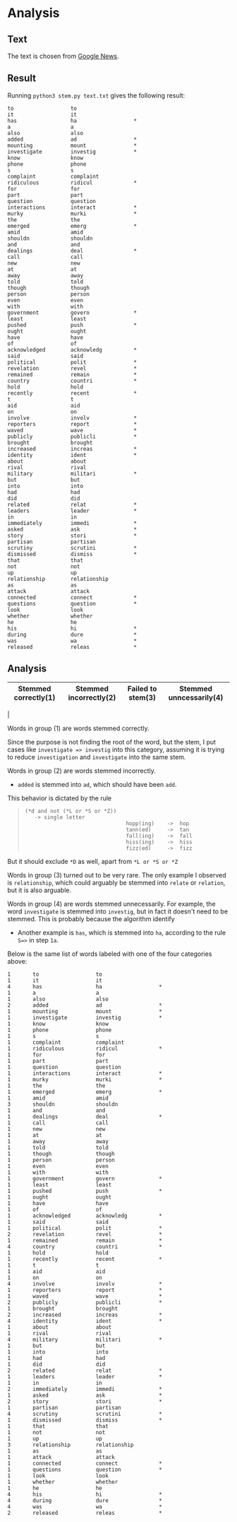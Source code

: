 # Analysis

## Text

The text is chosen from [Google News](https://www.nytimes.com/2019/09/20/us/politics/trump-whistle-blower-ukraine.html).

## Result

Running `python3 stem.py text.txt` gives the following result:

```
to                  to
it                  it
has                 ha                  *
a                   a
also                also
added               ad                  *
mounting            mount               *
investigate         investig            *
know                know
phone               phone
s                   s
complaint           complaint
ridiculous          ridicul             *
for                 for
part                part
question            question
interactions        interact            *
murky               murki               *
the                 the
emerged             emerg               *
amid                amid
shouldn             shouldn
and                 and
dealings            deal                *
call                call
new                 new
at                  at
away                away
told                told
though              though
person              person
even                even
with                with
government          govern              *
least               least
pushed              push                *
ought               ought
have                have
of                  of
acknowledged        acknowledg          *
said                said
political           polit               *
revelation          revel               *
remained            remain              *
country             countri             *
hold                hold
recently            recent              *
t                   t
aid                 aid
on                  on
involve             involv              *
reporters           report              *
waved               wave                *
publicly            publicli            *
brought             brought
increased           increas             *
identity            ident               *
about               about
rival               rival
military            militari            *
but                 but
into                into
had                 had
did                 did
related             relat               *
leaders             leader              *
in                  in
immediately         immedi              *
asked               ask                 *
story               stori               *
partisan            partisan
scrutiny            scrutini            *
dismissed           dismiss             *
that                that
not                 not
up                  up
relationship        relationship
as                  as
attack              attack
connected           connect             *
questions           question            *
look                look
whether             whether
he                  he
his                 hi                  *
during              dure                *
was                 wa                  *
released            releas              *
```

## Analysis

| Stemmed correctly(1) | Stemmed incorrectly(2) | Failed to stem(3) | Stemmed unncessarily(4) |
| :------------------: | :--------------------: | :---------------: | :---------------------: |


|

Words in group (1) are words stemmed correctly.

Since the purpose is not finding the root of the word, but the stem, I put cases like `investigate => investig` into this category, assuming it is trying to reduce `investigation` and `investigate` into the same stem.

Words in group (2) are words stemmed incorrectly.

-   `added` is stemmed into `ad`, which should have been `add`.

This behavior is dictated by the rule

>     (*d and not (*L or *S or *Z))
>        -> single letter
>                                     hopp(ing)    ->  hop
>                                     tann(ed)     ->  tan
>                                     fall(ing)    ->  fall
>                                     hiss(ing)    ->  hiss
>                                     fizz(ed)     ->  fizz

But it should exclude `*D` as well, apart from `*L or *S or *Z`

Words in group (3) turned out to be very rare. The only example I observed is `relationship`, which could arguably be stemmed into `relate` or `relation`, but it is also arguable.

Words in group (4) are words stemmed unnecessarily.
For example, the word `investigate` is stemmed into `investig`, but in fact it doesn't need to be stemmed. This is probably because the algorithm identify

-   Another example is `has`, which is stemmed into `ha`, according to the rule `S=>` in step `1a`.

Below is the same list of words labeled with one of the four categories above:

```
1		to                  to
1		it                  it
4		has                 ha                  *
1		a                   a
1		also                also
2		added               ad                  *
1		mounting            mount               *
1		investigate         investig            *
1		know                know
1		phone               phone
1		s                   s
1		complaint           complaint
1		ridiculous          ridicul             *
1		for                 for
1		part                part
1		question            question
1		interactions        interact            *
1		murky               murki               *
1		the                 the
1		emerged             emerg               *
1		amid                amid
3		shouldn             shouldn
1		and                 and
1		dealings            deal                *
1		call                call
1		new                 new
1		at                  at
1		away                away
1		told                told
1		though              though
1		person              person
1		even                even
1		with                with
1		government          govern              *
1		least               least
1		pushed              push                *
1		ought               ought
1		have                have
1		of                  of
1		acknowledged        acknowledg          *
1		said                said
1		political           polit               *
2		revelation          revel               *
1		remained            remain              *
4		country             countri             *
1		hold                hold
1		recently            recent              *
1		t                   t
1		aid                 aid
1		on                  on
4		involve             involv              *
1		reporters           report              *
1		waved               wave                *
2		publicly            publicli            *
1		brought             brought
2		increased           increas             *
4		identity            ident               *
1		about               about
1		rival               rival
4		military            militari            *
1		but                 but
1		into                into
1		had                 had
1		did                 did
2		related             relat               *
1		leaders             leader              *
1		in                  in
2		immediately         immedi              *
1		asked               ask                 *
2		story               stori               *
1		partisan            partisan
4		scrutiny            scrutini            *
1		dismissed           dismiss             *
1		that                that
1		not                 not
1		up                  up
3		relationship        relationship
1		as                  as
1		attack              attack
1		connected           connect             *
1		questions           question            *
1		look                look
1		whether             whether
1		he                  he
4		his                 hi                  *
4		during              dure                *
4		was                 wa                  *
2		released            releas              *
```

